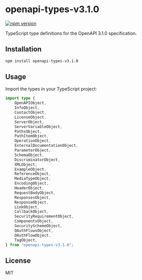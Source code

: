 # openapi-types-v3.1.0

[![npm version](https://img.shields.io/npm/v/openapi-types-v3.1.0?color=blue)](https://www.npmjs.com/package/openapi-types-v3.1.0)

TypeScript type definitions for the OpenAPI 3.1.0 specification.

## Installation

```sh
npm install openapi-types-v3.1.0
```

## Usage

Import the types in your TypeScript project:

```typescript
import type {
    OpenAPIObject,
    InfoObject,
    ContactObject,
    LicenseObject,
    ServerObject,
    ServerVariableObject,
    PathsObject,
    PathItemObject,
    OperationObject,
    ExternalDocumentationObject,
    ParameterObject,
    SchemaObject,
    DiscriminatorObject,
    XMLObject,
    ExampleObject,
    ReferenceObject,
    MediaTypeObject,
    EncodingObject,
    HeaderObject,
    RequestBodyObject,
    ResponsesObject,
    ResponseObject,
    LinkObject,
    CallbackObject,
    SecurityRequirementObject,
    ComponentsObject,
    SecuritySchemeObject,
    OAuthFlowsObject,
    OAuthFlowObject,
    TagObject,
} from "openapi-types-v3.1.0";
```

## License

MIT
